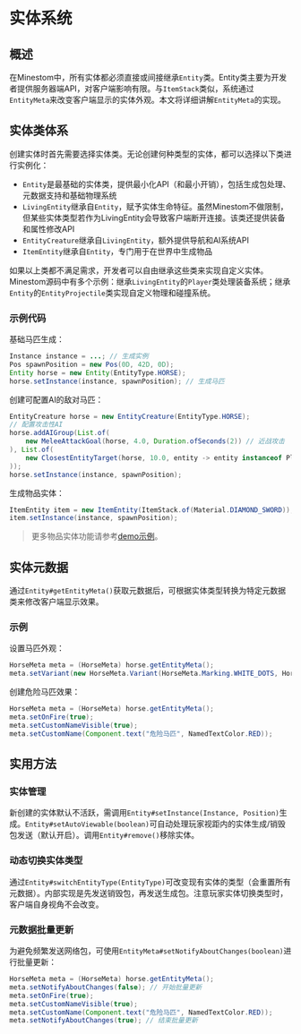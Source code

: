 # 实体系统

## 概述

在Minestom中，所有实体都必须直接或间接继承`Entity`类。Entity类主要为开发者提供服务器端API，对客户端影响有限。与`ItemStack`类似，系统通过`EntityMeta`来改变客户端显示的实体外观。本文将详细讲解`EntityMeta`的实现。

## 实体类体系

创建实体时首先需要选择实体类。无论创建何种类型的实体，都可以选择以下类进行实例化：

* `Entity`是最基础的实体类，提供最小化API（和最小开销），包括生成包处理、元数据支持和基础物理系统
* `LivingEntity`继承自`Entity`，赋予实体生命特征。虽然Minestom不做限制，但某些实体类型若作为LivingEntity会导致客户端断开连接。该类还提供装备和属性修改API
* `EntityCreature`继承自`LivingEntity`，额外提供导航和AI系统API
* `ItemEntity`继承自`Entity`，专门用于在世界中生成物品

如果以上类都不满足需求，开发者可以自由继承这些类来实现自定义实体。Minestom源码中有多个示例：继承`LivingEntity`的`Player`类处理装备系统；继承`Entity`的`EntityProjectile`类实现自定义物理和碰撞系统。

### 示例代码

基础马匹生成：
```java
Instance instance = ...; // 生成实例
Pos spawnPosition = new Pos(0D, 42D, 0D);
Entity horse = new Entity(EntityType.HORSE);
horse.setInstance(instance, spawnPosition); // 生成马匹
```

创建可配置AI的敌对马匹：
```java
EntityCreature horse = new EntityCreature(EntityType.HORSE);
// 配置攻击性AI
horse.addAIGroup(List.of(
    new MeleeAttackGoal(horse, 4.0, Duration.ofSeconds(2)) // 近战攻击
), List.of(
    new ClosestEntityTarget(horse, 10.0, entity -> entity instanceof Player) // 目标选择
));
horse.setInstance(instance, spawnPosition);
```

生成物品实体：
```java
ItemEntity item = new ItemEntity(ItemStack.of(Material.DIAMOND_SWORD));
item.setInstance(instance, spawnPosition);
```

> 更多物品实体功能请参考[demo示例](https://github.com/Minestom/Minestom/blob/fb895cb89956e256f52f84d6abe267bd9233ca3f/demo/src/main/java/net/minestom/demo/PlayerInit.java#L75-L93)。

## 实体元数据

通过`Entity#getEntityMeta()`获取元数据后，可根据实体类型转换为特定元数据类来修改客户端显示效果。

### 示例

设置马匹外观：
```java
HorseMeta meta = (HorseMeta) horse.getEntityMeta();
meta.setVariant(new HorseMeta.Variant(HorseMeta.Marking.WHITE_DOTS, HorseMeta.Color.CREAMY));
```

创建危险马匹效果：
```java
HorseMeta meta = (HorseMeta) horse.getEntityMeta();
meta.setOnFire(true);
meta.setCustomNameVisible(true);
meta.setCustomName(Component.text("危险马匹", NamedTextColor.RED));
```

## 实用方法

### 实体管理

新创建的实体默认不活跃，需调用`Entity#setInstance(Instance, Position)`生成。`Entity#setAutoViewable(boolean)`可自动处理玩家视距内的实体生成/销毁包发送（默认开启）。调用`Entity#remove()`移除实体。

### 动态切换实体类型

通过`Entity#switchEntityType(EntityType)`可改变现有实体的类型（会重置所有元数据）。内部实现是先发送销毁包，再发送生成包。注意玩家实体切换类型时，客户端自身视角不会改变。

### 元数据批量更新

为避免频繁发送网络包，可使用`EntityMeta#setNotifyAboutChanges(boolean)`进行批量更新：

```java
HorseMeta meta = (HorseMeta) horse.getEntityMeta();
meta.setNotifyAboutChanges(false); // 开始批量更新
meta.setOnFire(true);
meta.setCustomNameVisible(true);
meta.setCustomName(Component.text("危险马匹", NamedTextColor.RED));
meta.setNotifyAboutChanges(true); // 结束批量更新
```
